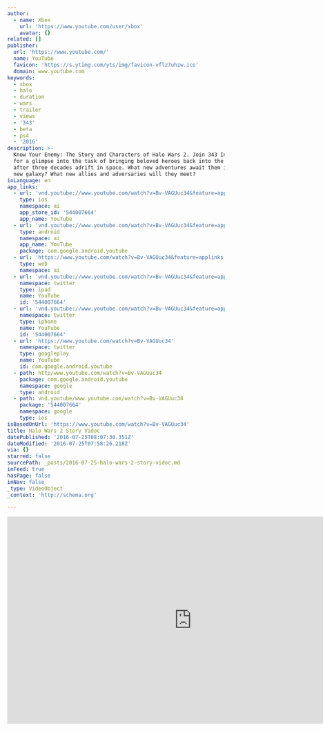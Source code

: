```yaml
---
author:
  - name: Xbox
    url: 'https://www.youtube.com/user/xbox'
    avatar: {}
related: []
publisher:
  url: 'https://www.youtube.com/'
  name: YouTube
  favicon: 'https://s.ytimg.com/yts/img/favicon-vflz7uhzw.ico'
  domain: www.youtube.com
keywords:
  - xbox
  - halo
  - duration
  - wars
  - trailer
  - views
  - '343'
  - beta
  - ps4
  - '2016'
description: >-
  Know Your Enemy: The Story and Characters of Halo Wars 2. Join 343 Industries
  for a glimpse into the task of bringing beloved heroes back into the fold
  after three decades adrift in space. What new adventures await them in this
  new galaxy? What new allies and adversaries will they meet?
inLanguage: en
app_links:
  - url: 'vnd.youtube://www.youtube.com/watch?v=Bv-VAGUuc34&feature=applinks'
    type: ios
    namespace: ai
    app_store_id: '544007664'
    app_name: YouTube
  - url: 'vnd.youtube://www.youtube.com/watch?v=Bv-VAGUuc34&feature=applinks'
    type: android
    namespace: ai
    app_name: YouTube
    package: com.google.android.youtube
  - url: 'https://www.youtube.com/watch?v=Bv-VAGUuc34&feature=applinks'
    type: web
    namespace: ai
  - url: 'vnd.youtube://www.youtube.com/watch?v=Bv-VAGUuc34&feature=applinks'
    namespace: twitter
    type: ipad
    name: YouTube
    id: '544007664'
  - url: 'vnd.youtube://www.youtube.com/watch?v=Bv-VAGUuc34&feature=applinks'
    namespace: twitter
    type: iphone
    name: YouTube
    id: '544007664'
  - url: 'https://www.youtube.com/watch?v=Bv-VAGUuc34'
    namespace: twitter
    type: googleplay
    name: YouTube
    id: com.google.android.youtube
  - path: http/www.youtube.com/watch?v=Bv-VAGUuc34
    package: com.google.android.youtube
    namespace: google
    type: android
  - path: vnd.youtube/www.youtube.com/watch?v=Bv-VAGUuc34
    package: '544007664'
    namespace: google
    type: ios
isBasedOnUrl: 'https://www.youtube.com/watch?v=Bv-VAGUuc34'
title: Halo Wars 2 Story Vidoc
datePublished: '2016-07-25T08:07:30.351Z'
dateModified: '2016-07-25T07:58:26.218Z'
via: {}
starred: false
sourcePath: _posts/2016-07-25-halo-wars-2-story-vidoc.md
inFeed: true
hasPage: false
inNav: false
_type: VideoObject
_context: 'http://schema.org'

---
```

<iframe src="https://cdn.embedly.com/widgets/media.html?src=https%3A%2F%2Fwww.youtube.com%2Fembed%2FBv-VAGUuc34%3Ffeature%3Doembed&amp;url=http%3A%2F%2Fwww.youtube.com%2Fwatch%3Fv%3DBv-VAGUuc34&amp;image=https%3A%2F%2Fi.ytimg.com%2Fvi%2FBv-VAGUuc34%2Fhqdefault.jpg&amp;key=b7d04c9b404c499eba89ee7072e1c4f7&amp;type=text%2Fhtml&amp;schema=youtube" width="854" height="480" scrolling="no" frameborder="0" allowfullscreen="" style=""></iframe>